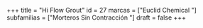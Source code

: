 +++
title = "Hi Flow Grout"
id = 27
marcas = ["Euclid Chemical "]
subfamilias = ["Morteros Sin Contracción "]
draft = false
+++

<!--more-->